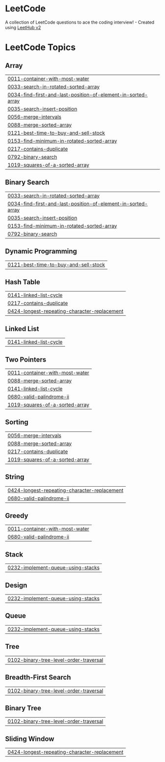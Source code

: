 # LeetCode
A collection of LeetCode questions to ace the coding interview! - Created using [LeetHub v2](https://github.com/arunbhardwaj/LeetHub-2.0)

<!---LeetCode Topics Start-->
# LeetCode Topics
## Array
|  |
| ------- |
| [0011-container-with-most-water](https://github.com/song1900/LeetCode/tree/master/0011-container-with-most-water) |
| [0033-search-in-rotated-sorted-array](https://github.com/song1900/LeetCode/tree/master/0033-search-in-rotated-sorted-array) |
| [0034-find-first-and-last-position-of-element-in-sorted-array](https://github.com/song1900/LeetCode/tree/master/0034-find-first-and-last-position-of-element-in-sorted-array) |
| [0035-search-insert-position](https://github.com/song1900/LeetCode/tree/master/0035-search-insert-position) |
| [0056-merge-intervals](https://github.com/song1900/LeetCode/tree/master/0056-merge-intervals) |
| [0088-merge-sorted-array](https://github.com/song1900/LeetCode/tree/master/0088-merge-sorted-array) |
| [0121-best-time-to-buy-and-sell-stock](https://github.com/song1900/LeetCode/tree/master/0121-best-time-to-buy-and-sell-stock) |
| [0153-find-minimum-in-rotated-sorted-array](https://github.com/song1900/LeetCode/tree/master/0153-find-minimum-in-rotated-sorted-array) |
| [0217-contains-duplicate](https://github.com/song1900/LeetCode/tree/master/0217-contains-duplicate) |
| [0792-binary-search](https://github.com/song1900/LeetCode/tree/master/0792-binary-search) |
| [1019-squares-of-a-sorted-array](https://github.com/song1900/LeetCode/tree/master/1019-squares-of-a-sorted-array) |
## Binary Search
|  |
| ------- |
| [0033-search-in-rotated-sorted-array](https://github.com/song1900/LeetCode/tree/master/0033-search-in-rotated-sorted-array) |
| [0034-find-first-and-last-position-of-element-in-sorted-array](https://github.com/song1900/LeetCode/tree/master/0034-find-first-and-last-position-of-element-in-sorted-array) |
| [0035-search-insert-position](https://github.com/song1900/LeetCode/tree/master/0035-search-insert-position) |
| [0153-find-minimum-in-rotated-sorted-array](https://github.com/song1900/LeetCode/tree/master/0153-find-minimum-in-rotated-sorted-array) |
| [0792-binary-search](https://github.com/song1900/LeetCode/tree/master/0792-binary-search) |
## Dynamic Programming
|  |
| ------- |
| [0121-best-time-to-buy-and-sell-stock](https://github.com/song1900/LeetCode/tree/master/0121-best-time-to-buy-and-sell-stock) |
## Hash Table
|  |
| ------- |
| [0141-linked-list-cycle](https://github.com/song1900/LeetCode/tree/master/0141-linked-list-cycle) |
| [0217-contains-duplicate](https://github.com/song1900/LeetCode/tree/master/0217-contains-duplicate) |
| [0424-longest-repeating-character-replacement](https://github.com/song1900/LeetCode/tree/master/0424-longest-repeating-character-replacement) |
## Linked List
|  |
| ------- |
| [0141-linked-list-cycle](https://github.com/song1900/LeetCode/tree/master/0141-linked-list-cycle) |
## Two Pointers
|  |
| ------- |
| [0011-container-with-most-water](https://github.com/song1900/LeetCode/tree/master/0011-container-with-most-water) |
| [0088-merge-sorted-array](https://github.com/song1900/LeetCode/tree/master/0088-merge-sorted-array) |
| [0141-linked-list-cycle](https://github.com/song1900/LeetCode/tree/master/0141-linked-list-cycle) |
| [0680-valid-palindrome-ii](https://github.com/song1900/LeetCode/tree/master/0680-valid-palindrome-ii) |
| [1019-squares-of-a-sorted-array](https://github.com/song1900/LeetCode/tree/master/1019-squares-of-a-sorted-array) |
## Sorting
|  |
| ------- |
| [0056-merge-intervals](https://github.com/song1900/LeetCode/tree/master/0056-merge-intervals) |
| [0088-merge-sorted-array](https://github.com/song1900/LeetCode/tree/master/0088-merge-sorted-array) |
| [0217-contains-duplicate](https://github.com/song1900/LeetCode/tree/master/0217-contains-duplicate) |
| [1019-squares-of-a-sorted-array](https://github.com/song1900/LeetCode/tree/master/1019-squares-of-a-sorted-array) |
## String
|  |
| ------- |
| [0424-longest-repeating-character-replacement](https://github.com/song1900/LeetCode/tree/master/0424-longest-repeating-character-replacement) |
| [0680-valid-palindrome-ii](https://github.com/song1900/LeetCode/tree/master/0680-valid-palindrome-ii) |
## Greedy
|  |
| ------- |
| [0011-container-with-most-water](https://github.com/song1900/LeetCode/tree/master/0011-container-with-most-water) |
| [0680-valid-palindrome-ii](https://github.com/song1900/LeetCode/tree/master/0680-valid-palindrome-ii) |
## Stack
|  |
| ------- |
| [0232-implement-queue-using-stacks](https://github.com/song1900/LeetCode/tree/master/0232-implement-queue-using-stacks) |
## Design
|  |
| ------- |
| [0232-implement-queue-using-stacks](https://github.com/song1900/LeetCode/tree/master/0232-implement-queue-using-stacks) |
## Queue
|  |
| ------- |
| [0232-implement-queue-using-stacks](https://github.com/song1900/LeetCode/tree/master/0232-implement-queue-using-stacks) |
## Tree
|  |
| ------- |
| [0102-binary-tree-level-order-traversal](https://github.com/song1900/LeetCode/tree/master/0102-binary-tree-level-order-traversal) |
## Breadth-First Search
|  |
| ------- |
| [0102-binary-tree-level-order-traversal](https://github.com/song1900/LeetCode/tree/master/0102-binary-tree-level-order-traversal) |
## Binary Tree
|  |
| ------- |
| [0102-binary-tree-level-order-traversal](https://github.com/song1900/LeetCode/tree/master/0102-binary-tree-level-order-traversal) |
## Sliding Window
|  |
| ------- |
| [0424-longest-repeating-character-replacement](https://github.com/song1900/LeetCode/tree/master/0424-longest-repeating-character-replacement) |
<!---LeetCode Topics End-->